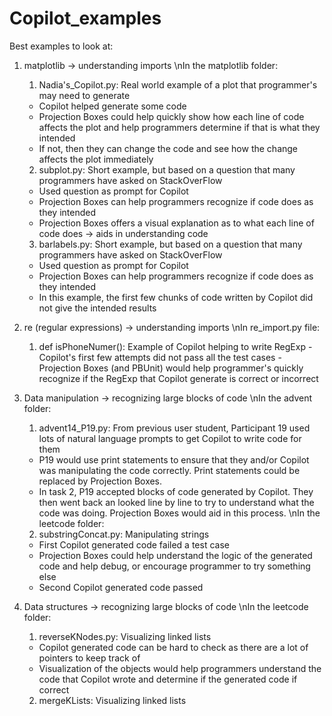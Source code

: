 # Copilot_examples
Best examples to look at:

1. matplotlib -> understanding imports
 \nIn the matplotlib folder:
    1. Nadia's_Copilot.py: Real world example of a plot that programmer's may need to generate
      - Copilot helped generate some code
      - Projection Boxes could help quickly show how each line of code affects the plot and help programmers determine if that is what they intended
      - If not, then they can change the code and see how the change affects the plot immediately 
    2. subplot.py: Short example, but based on a question that many programmers have asked on StackOverFlow
      - Used question as prompt for Copilot
      - Projection Boxes can help programmers recognize if code does as they intended
      - Projection Boxes offers a visual explanation as to what each line of code does -> aids in understanding code
    3. barlabels.py: Short example, but based on a question that many programmers have asked on StackOverFlow
      - Used question as prompt for Copilot
      - Projection Boxes can help programmers recognize if code does as they intended
      - In this example, the first few chunks of code written by Copilot did not give the intended results
      
2. re (regular expressions) -> understanding imports
 \nIn re_import.py file:
     1. def isPhoneNumer(): Example of Copilot helping to write RegExp
       - Copilot's first few attempts did not pass all the test cases
       - Projection Boxes (and PBUnit) would help programmer's quickly recognize if the RegExp that Copilot generate is correct or incorrect
        
3. Data manipulation -> recognizing large blocks of code
 \nIn the advent folder:
    1. advent14_P19.py: From previous user student, Participant 19 used lots of natural language prompts to get Copilot to write code for them
      - P19 would use print statements to ensure that they and/or Copilot was manipulating the code correctly. Print statements could be replaced by Projection Boxes.
      - In task 2, P19 accepted blocks of code generated by Copilot. They then went back an looked line by line to try to understand what the code was doing.
        Projection Boxes would aid in this process.
 \nIn the leetcode folder:
    2. substringConcat.py: Manipulating strings
      - First Copilot generated code failed a test case
      - Projection Boxes could help understand the logic of the generated code and help debug, or encourage programmer to try something else
      - Second Copilot generated code passed
        
4. Data structures -> recognizing large blocks of code
 \nIn the leetcode folder:
    1. reverseKNodes.py: Visualizing linked lists
      - Copilot generated code can be hard to check as there are a lot of pointers to keep track of
      - Visualization of the objects would help programmers understand the code that Copilot wrote and determine if the generated code if correct
    2. mergeKLists: Visualizing linked lists
     
    

